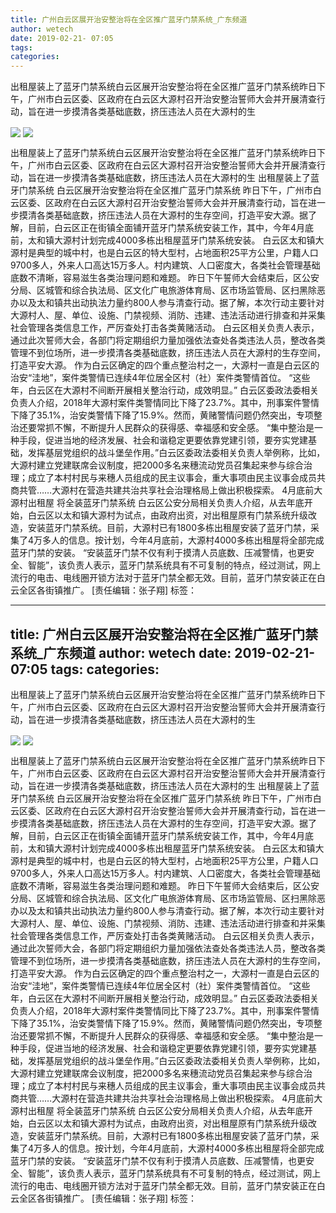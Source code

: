 ```yaml
---
title: 广州白云区展开治安整治将在全区推广蓝牙门禁系统_广东频道
author: wetech
date: 2019-02-21- 07:05
tags: 
categories: 
---
```

出租屋装上了蓝牙门禁系统白云区展开治安整治将在全区推广蓝牙门禁系统昨日下午，广州市白云区委、区政府在白云区大源村召开治安整治誓师大会并开展清查行动，旨在进一步摸清各类基础底数，挤压违法人员在大源村的生
<!-- more -->
                
<img align="center" border="0" src="http://p2.ifengimg.com/a/2019_08/2e3e9186ca61ae4_size139_w399_h406.jpg" />
                
<img align="center" border="0" src="http://p2.ifengimg.com/a/2016/0810/204c433878d5cf9size1_w16_h16.png" />
                
            
出租屋装上了蓝牙门禁系统白云区展开治安整治将在全区推广蓝牙门禁系统昨日下午，广州市白云区委、区政府在白云区大源村召开治安整治誓师大会并开展清查行动，旨在进一步摸清各类基础底数，挤压违法人员在大源村的生
出租屋装上了蓝牙门禁系统
白云区展开治安整治将在全区推广蓝牙门禁系统
昨日下午，广州市白云区委、区政府在白云区大源村召开治安整治誓师大会并开展清查行动，旨在进一步摸清各类基础底数，挤压违法人员在大源村的生存空间，打造平安大源。据了解，目前，白云区正在街镇全面铺开蓝牙门禁系统安装工作，其中，今年4月底前，太和镇大源村计划完成4000多栋出租屋蓝牙门禁系统安装。
白云区太和镇大源村是典型的城中村，也是白云区的特大型村，占地面积25平方公里，户籍人口9700多人，外来人口高达15万多人。村内建筑、人口密度大，各类社会管理基础底数不清晰，容易滋生各类治理问题和难题。
昨日下午誓师大会结束后，区公安分局、区城管和综合执法局、区文化广电旅游体育局、区市场监管局、区扫黑除恶办以及太和镇共出动执法力量约800人参与清查行动。据了解，本次行动主要针对大源村人、屋、单位、设施、门禁视频、消防、违建、违法活动进行排查和并采集社会管理各类信息工作，严厉查处打击各类黄赌活动。
白云区相关负责人表示，通过此次誓师大会，各部门将定期组织力量加强依法查处各类违法人员，整改各类管理不到位场所，进一步摸清各类基础底数，挤压违法人员在大源村的生存空间，打造平安大源。
作为白云区确定的四个重点整治村之一，大源村一直是白云区的治安“洼地”，案件类警情已连续4年位居全区村（社）案件类警情首位。
“这些年，白云区在大源村不间断开展相关整治行动，成效明显。” 白云区委政法委相关负责人介绍，2018年大源村案件类警情同比下降了23.7%。其中，刑事案件警情下降了35.1%，治安类警情下降了15.9%。然而，黄赌警情问题仍然突出，专项整治还要常抓不懈，不断提升人民群众的获得感、幸福感和安全感。
“集中整治是一种手段，促进当地的经济发展、社会和谐稳定更要依靠党建引领，要夯实党建基础，发挥基层党组织的战斗堡垒作用。”白云区委政法委相关负责人举例称，比如，大源村建立党建联席会议制度，把2000多名来穗流动党员召集起来参与综合治理；成立了本村村民与来穗人员组成的民主议事会，重大事项由民主议事会成员共商共管……大源村在营造共建共治共享社会治理格局上做出积极探索。
4月底前大源村出租屋
将全装蓝牙门禁系统
白云区公安分局相关负责人介绍，从去年底开始，白云区以太和镇大源村为试点，由政府出资，对出租屋原有门禁系统升级改造，安装蓝牙门禁系统。目前，大源村已有1800多栋出租屋安装了蓝牙门禁，采集了4万多人的信息。按计划，今年4月底前，大源村4000多栋出租屋将全部完成蓝牙门禁的安装。
“安装蓝牙门禁不仅有利于摸清人员底数、压减警情，也更安全、智能”，该负责人表示，蓝牙门禁系统具有不可复制的特点，经过测试，网上流行的电击、电线圈开锁方法对于蓝牙门禁全都无效。目前，蓝牙门禁安装正在白云全区各街镇推广。
[责任编辑：张子翔]
标签：
 
             
---
title: 广州白云区展开治安整治将在全区推广蓝牙门禁系统_广东频道
author: wetech
date: 2019-02-21- 07:05
tags: 
categories: 
---
出租屋装上了蓝牙门禁系统白云区展开治安整治将在全区推广蓝牙门禁系统昨日下午，广州市白云区委、区政府在白云区大源村召开治安整治誓师大会并开展清查行动，旨在进一步摸清各类基础底数，挤压违法人员在大源村的生
<!-- more -->
                
<img align="center" border="0" src="http://p2.ifengimg.com/a/2019_08/2e3e9186ca61ae4_size139_w399_h406.jpg" />
                
<img align="center" border="0" src="http://p2.ifengimg.com/a/2016/0810/204c433878d5cf9size1_w16_h16.png" />
                
            
出租屋装上了蓝牙门禁系统白云区展开治安整治将在全区推广蓝牙门禁系统昨日下午，广州市白云区委、区政府在白云区大源村召开治安整治誓师大会并开展清查行动，旨在进一步摸清各类基础底数，挤压违法人员在大源村的生
出租屋装上了蓝牙门禁系统
白云区展开治安整治将在全区推广蓝牙门禁系统
昨日下午，广州市白云区委、区政府在白云区大源村召开治安整治誓师大会并开展清查行动，旨在进一步摸清各类基础底数，挤压违法人员在大源村的生存空间，打造平安大源。据了解，目前，白云区正在街镇全面铺开蓝牙门禁系统安装工作，其中，今年4月底前，太和镇大源村计划完成4000多栋出租屋蓝牙门禁系统安装。
白云区太和镇大源村是典型的城中村，也是白云区的特大型村，占地面积25平方公里，户籍人口9700多人，外来人口高达15万多人。村内建筑、人口密度大，各类社会管理基础底数不清晰，容易滋生各类治理问题和难题。
昨日下午誓师大会结束后，区公安分局、区城管和综合执法局、区文化广电旅游体育局、区市场监管局、区扫黑除恶办以及太和镇共出动执法力量约800人参与清查行动。据了解，本次行动主要针对大源村人、屋、单位、设施、门禁视频、消防、违建、违法活动进行排查和并采集社会管理各类信息工作，严厉查处打击各类黄赌活动。
白云区相关负责人表示，通过此次誓师大会，各部门将定期组织力量加强依法查处各类违法人员，整改各类管理不到位场所，进一步摸清各类基础底数，挤压违法人员在大源村的生存空间，打造平安大源。
作为白云区确定的四个重点整治村之一，大源村一直是白云区的治安“洼地”，案件类警情已连续4年位居全区村（社）案件类警情首位。
“这些年，白云区在大源村不间断开展相关整治行动，成效明显。” 白云区委政法委相关负责人介绍，2018年大源村案件类警情同比下降了23.7%。其中，刑事案件警情下降了35.1%，治安类警情下降了15.9%。然而，黄赌警情问题仍然突出，专项整治还要常抓不懈，不断提升人民群众的获得感、幸福感和安全感。
“集中整治是一种手段，促进当地的经济发展、社会和谐稳定更要依靠党建引领，要夯实党建基础，发挥基层党组织的战斗堡垒作用。”白云区委政法委相关负责人举例称，比如，大源村建立党建联席会议制度，把2000多名来穗流动党员召集起来参与综合治理；成立了本村村民与来穗人员组成的民主议事会，重大事项由民主议事会成员共商共管……大源村在营造共建共治共享社会治理格局上做出积极探索。
4月底前大源村出租屋
将全装蓝牙门禁系统
白云区公安分局相关负责人介绍，从去年底开始，白云区以太和镇大源村为试点，由政府出资，对出租屋原有门禁系统升级改造，安装蓝牙门禁系统。目前，大源村已有1800多栋出租屋安装了蓝牙门禁，采集了4万多人的信息。按计划，今年4月底前，大源村4000多栋出租屋将全部完成蓝牙门禁的安装。
“安装蓝牙门禁不仅有利于摸清人员底数、压减警情，也更安全、智能”，该负责人表示，蓝牙门禁系统具有不可复制的特点，经过测试，网上流行的电击、电线圈开锁方法对于蓝牙门禁全都无效。目前，蓝牙门禁安装正在白云全区各街镇推广。
[责任编辑：张子翔]
标签：
 
             
